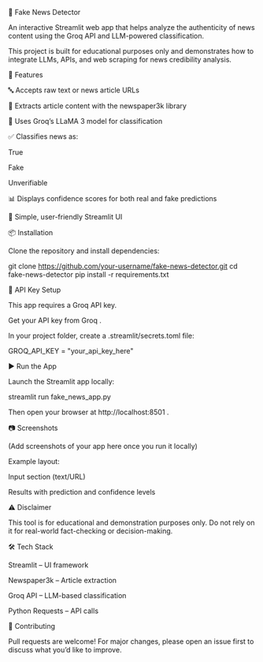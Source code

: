 📰 Fake News Detector

An interactive Streamlit web app that helps analyze the authenticity of news content using the Groq API and LLM-powered classification.

This project is built for educational purposes only and demonstrates how to integrate LLMs, APIs, and web scraping for news credibility analysis.

🚀 Features

🔤 Accepts raw text or news article URLs

📰 Extracts article content with the newspaper3k
 library

🤖 Uses Groq’s LLaMA 3 model for classification

✅ Classifies news as:

True

Fake

Unverifiable

📊 Displays confidence scores for both real and fake predictions

🎨 Simple, user-friendly Streamlit UI

📦 Installation

Clone the repository and install dependencies:

git clone https://github.com/your-username/fake-news-detector.git
cd fake-news-detector
pip install -r requirements.txt

🔑 API Key Setup

This app requires a Groq API key.

Get your API key from Groq
.

In your project folder, create a .streamlit/secrets.toml file:

GROQ_API_KEY = "your_api_key_here"

▶️ Run the App

Launch the Streamlit app locally:

streamlit run fake_news_app.py


Then open your browser at http://localhost:8501
.

📷 Screenshots

(Add screenshots of your app here once you run it locally)

Example layout:

Input section (text/URL)

Results with prediction and confidence levels

⚠️ Disclaimer

This tool is for educational and demonstration purposes only.
Do not rely on it for real-world fact-checking or decision-making.

🛠️ Tech Stack

Streamlit
 – UI framework

Newspaper3k
 – Article extraction

Groq API
 – LLM-based classification

Python Requests
 – API calls

🤝 Contributing

Pull requests are welcome! For major changes, please open an issue first to discuss what you’d like to improve.
